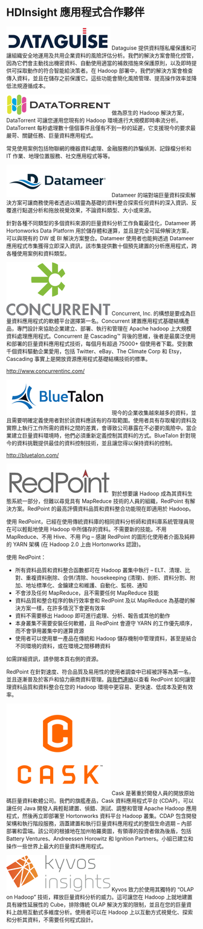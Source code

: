 <properties
	pageTitle="HDInsight 應用程式合作夥伴 | Microsoft Azure" 
	description="客戶現在可以輕鬆地從佈建入口網站中探索並且與他們的 HDInsight 叢集一起部署巨量資料應用程式。"
	services="hdinsight" 
	documentationCenter="na" 
	authors="pablissima" 
	manager="paulettm" 
	tags=""/>
<tags
	ms.service="hdinsight"
	ms.devlang="na"
	ms.topic="article"
	ms.tgt_pltfrm="na"
	ms.workload="na"
	ms.date="02/16/2016"
	ms.author="paulettm"/>
# HDInsight 應用程式合作夥伴

![](media/hdinsight-application-partners/dataguise1.png) Dataguise 提供資料隱私權保護和可讓組織安全地運用及共用企業資料的風險評估分析。我們的解決方案會簡化控管，因為它們會主動找出機密資料、自動使用適當的補救措施來保護原則，以及即時提供可採取動作的符合智能給決策者。在 Hadoop 部署中，我們的解決方案會檢查傳入資料，並且在儲存之前保護它。這些功能會簡化風險管理、提高操作效率並降低法規遵循成本。

![](media/hdinsight-application-partners/datatorrent2.png) 做為原生的 Hadoop 解決方案，DataTorrent 可讓您運用您現有的 Hadoop 環境進行大規模即時串流分析。DataTorrent 每秒處理數十億個事件且僅有不到一秒的延遲，它支援現今的要求最嚴苛、關鍵任務、巨量資料應用程式。

常見使用案例包括物聯網的機器資料處理、金融服務的詐騙偵測、記錄檔分析和 IT 作業、地理位置服務、社交應用程式等等。

![](media/hdinsight-application-partners/datameer3.png) Datameer 的端對端巨量資料探索解決方案可讓商務使用者透過以精靈為基礎的資料整合探索任何資料的深入資訊、反覆進行點選分析和拖放視覺效果，不論資料類型、大小或來源。

針對各種不同類型的多個資料來源的巨量資料分析工作負載最佳化，Datameer 將 Hortonworks Data Platform 用於儲存體和運算，並且是完全可延伸解決方案，可以與現有的 DW 或 BI 解決方案整合。Datameer 使用者也能夠透過 Datameer 應用程式市集獲得立即深入資訊，該市集提供數十個預先建置的分析應用程式，跨各種使用案例和資料類型。

![](media/hdinsight-application-partners/concurrent4.png) Concurrent, Inc. 的構想是要成為巨量資料應用程式的軟體平台選擇第一名。Concurrent 建置應用程式基礎結構產品，專門設計來協助企業建立、部署、執行和管理在 Apache hadoop 上大規模資料處理應用程式。Concurrent 是 Cascading™ 背後的思維，後者是最廣泛使用和部署的巨量資料應用程式技術，每個月有超過 75000+ 個使用者下載。受到數千個資料驅動企業愛用，包括 Twitter、eBay、The Climate Corp 和 Etsy，Cascading 事實上是開放資源應用程式基礎結構技術的標準。

http://www.concurrentinc.com/

![](media/hdinsight-application-partners/bluetalon5.png) 現今的企業收集越來越多的資料，並且需要明確定義使用者對於該資料應該有的存取範圍。使用者具有存取權的資料及實際上執行工作所需的資料之間的差異，會導致公司暴露在不必要的風險中。當企業建立巨量資料環境時，他們必須重新定義控制其資料的方式。BlueTalon 針對現今的資料挑戰提供最佳的資料控制技術，並且讓您得以保持資料的控制。

http://bluetalon.com/

![](media/hdinsight-application-partners/redpoint6.png) 對於想要讓 Hadoop 成為其資料生態系統一部分，但難以尋覓具有 MapReduce 技術的人員的組織，RedPoint 有解決方案。RedPoint 的最高評價資料品質和資料整合功能現在即適用於 Hadoop。

使用 RedPoint，已經在使用傳統資料庫的相同資料分析師和資料庫系統管理員現在可以輕鬆地使用 Hadoop 中所儲存的資料。不需要新的技能。不用 MapReduce、不用 Hive、不用 Pig – 感謝 RedPoint 的圖形化使用者介面及純粹的 YARN 架構 (在 Hadoop 2.0 上由 Hortonworks 認證)。

使用 RedPoint：
-  所有資料品質和資料整合函數都可在 Hadoop 叢集中執行 – ELT、清理、比對、重複資料刪除、合併/清除、housekeeping (清理)、剖析、資料分割、附加、地址標準化、金鑰建立和維護、自動化、監視、通知  
-  不會涉及任何 MapReduce，且不需要任何 MapReduce 技能  
-  資料品質和整合程序的執行效率會和 RedPoint 及以 MapReduce 為基礎的解決方案一樣，在許多情況下會更有效率  
-  資料不需要移出 Hadoop 即可進行處理、分析、報告或其他的動作  
-  本身叢集不需要安裝任何軟體，且 RedPoint 會遵守 YARN 的工作優先順序，而不會爭用叢集中的運算資源  
-  使用者可以使用單一產品在傳統和 Hadoop 儲存機制中管理資料，甚至是結合不同環境的資料，或在環境之間移轉資料

如需詳細資訊，請參閱本頁右側的資源。

RedPoint 在針對速度、符合品質及易用性的使用者調查中已經被評等為第一名，並且逐漸普及於客戶和協力廠商資料管理。[與我們連絡](http://www.redpoint.net/Products/BigData.aspx)以查看 RedPoint 如何讓管理資料品質和資料整合在您的 Hadoop 環境中更容易、更快速、低成本及更有效率。

![](media/hdinsight-application-partners/cask7.png) Cask 是著重於開發人員的開放原始碼巨量資料軟體公司。我們的旗艦產品，Cask 資料應用程式平台 (CDAP)，可以讓任何 Java 開發人員輕鬆建置、偵錯、測試、調整和管理 Apache Hadoop 應用程式，然後再立即部署至 Hortonworks 資料平台 Hadoop 叢集。CDAP 包含開發架構和執行階段服務，涵蓋建置和執行巨量資料應用程式的整個生命週期 – 內部部署和雲端。該公司的根據地在加州帕羅奧圖，有領導的投資者做為後盾，包括 Battery Ventures、Andreessen Horowitz 和 Ignition Partners。小組已建立和操作一些世界上最大的巨量資料應用程式。

![](media/hdinsight-application-partners/kyvos8.png) Kyvos 致力於使用其獨特的 “OLAP on Hadoop” 技術，釋放巨量資料分析的威力。這可讓您在 Hadoop 上就地建置具有線性延展性的 Cube，排除傳統 OLAP 解決方案的限制，並且在您的巨量資料上啟用互動式多維度分析。使用者可以在 Hadoop 上以互動方式視覺化、探索和分析其資料，不需要任何程式設計。

<!---HONumber=AcomDC_0420_2016-->
